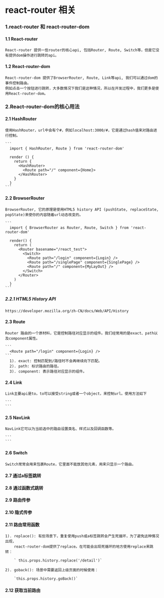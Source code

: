# react-router 相关

### 1.react-router 和 react-router-dom
  #### 1.1 React-router
    React-router 提供一些router的核心api, 包括Router, Route, Switch等，但是它没有提供dom操作进行跳转的api。
  #### 1.2 React-router-dom
    React-router-dom 提供了BrowserRouter, Route, Link等api, 我们可以通过dom的事件控制路由。
    例如点击一个按钮进行跳转，大多数情况下我们是这种情况，所以在开发过程中，我们更多是使用React-router-dom。


### 2.React-router-dom的核心用法
  #### 2.1 HashRouter
    使用HashRouter，url中会有个#，例如localhost:3000/#，它是通过hash值来对路由进行控制。
    
    ``` 
      import { HashRouter, Route } from 'react-router-dom'
    
      render () {
        return {
          <HashRouter>
            <Route path="/" component={Home}>
          </HashRouter>
        }
      }
    ```

  #### 2.2 BrowserRouter
    BrowserRouter, 它的原理是使用HTML5 history API (pushState, replaceState, popState)来使你的内容随着url动态改变的。
    
    ```
      import { BrowserRouter as Router, Route, Switch } from 'react-router-dom'
    
      render() {
        return (
          <Router basename="/react_test">
            <Switch>
              <Route path="/login" component={Login} />
              <Route path="/singlePage" component={SinglePage} />
              <Route path="/" component={MyLayOut} />
            </Switch>
          </Router>
        )
      }
    ```
  ##### 2.2.1 HTML5 History API
    https://developer.mozilla.org/zh-CN/docs/Web/API/History


  #### 2.3 Route
    Router 路由的一个原材料，它是控制路径对应显示的组件。我们经常用的是exact、path以及component属性。
    
    ```
      <Route path="/login" component={Login} />
    ```
      1). exact: 控制匹配到/路径时不会再继续向下匹配。
      2). path: 标识路由的路径。
      3). component: 表示路径对应显示的组件。

  #### 2.4 Link
    Link主要api是to，to可以接受string或者一个object，来控制url。使用方法如下
    
    ```
    ```

  #### 2.5 NavLink
    NavLink它可以为当前选中的路由设置类名、样式以及回调函数等。
    
    ```
    ```

  #### 2.6 Switch
    Switch常常会用来包裹Route，它里面不能放其他元素，用来只显示一个路由。

  #### 2.7 通过a标签跳转

  #### 2.8 通过函数式跳转

  #### 2.9 路由传参

  #### 2.10 隐式传参

  #### 2.11 路由常用函数
    1). replace(): 有些场景下，重复使用push或a标签跳转会产生死循环，为了避免这种情况出现，
        react-router-dom提供了replace。在可能会出现死循环的地方使用replace来跳转：
    
        ` this.props.history.replace('/detail')`
    
    2). goback(): 场景中需要返回上级页面的时候使用：
    
        `this.props.history.goBack()`

  #### 2.12 获取当前路由



